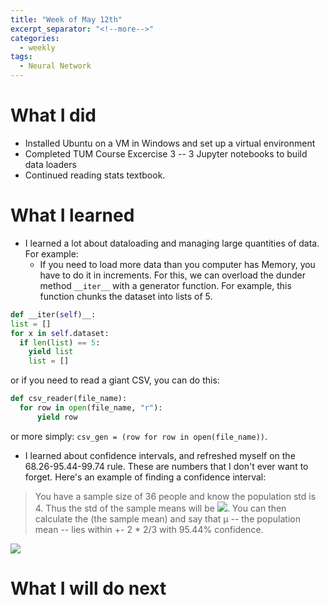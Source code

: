 ```yaml
---
title: "Week of May 12th"
excerpt_separator: "<!--more-->"
categories:
  - weekly
tags:
  - Neural Network
---
```

<!--
header:
  overlay_image: /assets/images/header.jpg
  overlay_filter: 0.5 # same as adding an opacity of 0.5 to a black background
  caption: "Photo credit: [**Unsplash**](https://unsplash.com)"
  actions:
    - label: "More Info"
      url: "https://unsplash.com"
-->


# What I did
* Installed Ubuntu on a VM in Windows and set up a virtual environment
* Completed TUM Course Excercise 3 -- 3 Jupyter notebooks to build data loaders
* Continued reading stats textbook.

# What I learned
* I learned a lot about dataloading and managing large quantities of data. For example:
  - If you need to load more data than you computer has Memory, you have to do it in increments. For this, we can overload the dunder method ``__iter__`` with a generator function. For example, this function chunks the dataset into lists of 5.
  
```python
def __iter(self)__:
list = []
for x in self.dataset:
  if len(list) == 5:
    yield list
    list = []
```
or if you need to read a giant CSV, you can do this:
  
  ```python
  def csv_reader(file_name):
    for row in open(file_name, "r"):
        yield row
  ```
  
  or more simply: ``csv_gen = (row for row in open(file_name))``.
  - I learned about confidence intervals, and refreshed myself on the 68.26-95.44-99.74 rule. These are numbers that I don't ever want to forget. Here's an example of finding a confidence interval:
  > You have a sample size of 36 people and know the population std is 4. Thus the std of the sample means will be <img src="https://render.githubusercontent.com/render/math?math=\sigma_\bar{x} = 4/\sqrt{36}">. You can then calculate the <x> (the sample mean) and say that μ -- the population mean -- lies within <x> +- 2 * 2/3 with 95.44% confidence. 
<img src="https://render.githubusercontent.com/render/math?math=\bar{x} \pm 2*\sigma_{\bar{x}}">

# What I will do next
